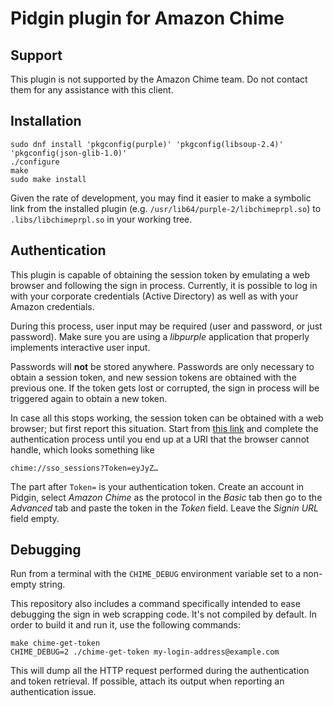 Pidgin plugin for Amazon Chime
==============================


Support
-------

This plugin is not supported by the Amazon Chime team. Do not contact them for
any assistance with this client.


Installation
------------

    sudo dnf install 'pkgconfig(purple)' 'pkgconfig(libsoup-2.4)' 'pkgconfig(json-glib-1.0)'
    ./configure
    make
    sudo make install

Given the rate of development, you may find it easier to make a symbolic link
from the installed plugin (e.g. `/usr/lib64/purple-2/libchimeprpl.so`) to
`.libs/libchimeprpl.so` in your working tree.


Authentication
--------------

This plugin is capable of obtaining the session token by emulating a web browser
and following the sign in process.  Currently, it is possible to log in with
your corporate credentials (Active Directory) as well as with your Amazon
credentials.

During this process, user input may be required (user and password, or just
password).  Make sure you are using a *libpurple* application that properly
implements interactive user input.

Passwords will **not** be stored anywhere.  Passwords are only necessary to
obtain a session token, and new session tokens are obtained with the previous
one.  If the token gets lost or corrupted, the sign in process will be triggered
again to obtain a new token.

In case all this stops working, the session token can be obtained with a web
browser; but first report this situation.  Start from [this link][signin] and
complete the authentication process until you end up at a URI that the browser
cannot handle, which looks something like

    chime://sso_sessions?Token=eyJyZ…

The part after `Token=` is your authentication token. Create an account in
Pidgin, select *Amazon Chime* as the protocol in the *Basic* tab then go to the
*Advanced* tab and paste the token in the *Token* field.  Leave the *Signin URL*
field empty.


Debugging
---------

Run from a terminal with the `CHIME_DEBUG` environment variable set to a
non-empty string.

This repository also includes a command specifically intended to ease debugging
the sign in web scrapping code.  It's not compiled by default.  In order to
build it and run it, use the following commands:

    make chime-get-token
    CHIME_DEBUG=2 ./chime-get-token my-login-address@example.com

This will dump all the HTTP request performed during the authentication and
token retrieval.  If possible, attach its output when reporting an
authentication issue.


[signin]: https://signin.id.ue1.app.chime.aws/
